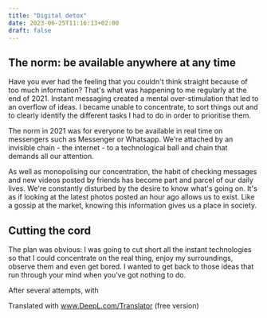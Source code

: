 ```yaml
---
title: "Digital detox"
date: 2023-06-25T11:16:13+02:00 
draft: false
---
```


## The norm: be available anywhere at any time

Have you ever had the feeling that you couldn't think straight because of too much information? That's what was happening to me regularly at the end of 2021. Instant messaging created a mental over-stimulation that led to an overflow of ideas. I became unable to concentrate, to sort things out and to clearly identify the different tasks I had to do in order to prioritise them.

The norm in 2021 was for everyone to be available in real time on messengers such as Messenger or Whatsapp. We're attached by an invisible chain - the internet - to a technological ball and chain that demands all our attention. 

As well as monopolising our concentration, the habit of checking messages and new videos posted by friends has become part and parcel of our daily lives. We're constantly disturbed by the desire to know what's going on. It's as if looking at the latest photos posted an hour ago allows us to exist. Like a gossip at the market, knowing this information gives us a place in society.

## Cutting the cord

The plan was obvious: I was going to cut short all the instant technologies so that I could concentrate on the real thing, enjoy my surroundings, observe them and even get bored. 
I wanted to get back to those ideas that run through your mind when you've got nothing to do.

After several attempts, with

Translated with www.DeepL.com/Translator (free version)

<!-- 
Mais ce

Créativité
Bon ennuie 
Fatigue
Esprit concentré sur les taches qui importent


"Sursollicitation Messenger et Whatsapp.
Dérangé tout le temps.
Envie de consulter en permanence.
Multitâche fatiguante dans les transports et en déplacement." -->